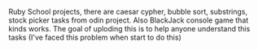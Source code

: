 Ruby School projects, there are caesar cypher, bubble sort, substrings, stock picker tasks from odin project.
Also BlackJack console game that kinds works.
The goal of uploding this is to help anyone understand this tasks (I've faced this problem when start to do this)
